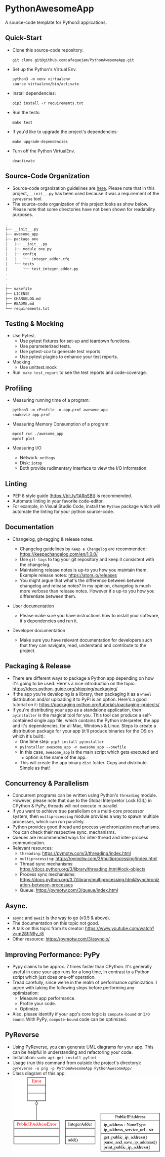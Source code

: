 # PythonAwesomeApp
A source-code template for Python3 applications.

## Quick-Start
* Clone this source-code repository:

  `git clone git@github.com:afaquejam/PythonAwesomeApp.git`

* Set up the Python's Virtual Env.
  ```
  python3 -m venv virtualenv
  source virtualenv/bin/activate
  ```
* Install dependencies:

  `pip3 install -r requirements.txt`

* Run the tests:

  `make test`
  
* If you'd like to upgrade the project's dependencies:

  `make upgrade-dependencies`

* Turn off the Python VirtualEnv.

  `deactivate`

## Source-Code Organization
* Source-code organization guidelines are [here](docs/source_code_org.md). Please note that in this project, `__init__.py` has been used because it was a requirement of the  `pyreverse` tool.
* The source-code organization of this project looks as show below. Please note that some directories have not been shown for readability purposes.
```
.
├── __init__.py
├── awesome_app
├── package_one
│   ├── __init__.py
│   ├── module_one.py
│   ├── config
│   │   └── integer_adder.cfg
│   └── tests
│       └── test_integer_adder.py
.
.
.
├── makefile
├── LICENSE
├── CHANGELOG.md
├── README.md
└── requirements.txt
```

## Testing & Mocking
* Use Pytest.
  - Use pytest fixtures for set-up and teardown functions.
  - Use parameterized tests.
  - Use pytest-cov to generate test reports.
  - Use pytest plugins to enhance your test reports.
* Mocking
  - Use unittest.mock
* Run: `make test_report` to see the test reports and code-coverage.

## Profiling
* Measuring running time of a program:
  ```
  python3 -m cProfile -o app.prof awesome_app
  snakeviz app.prof
  ```
* Measuring Memory Consumption of a program:
  ```
  mprof run ./awesome_app
  mprof plot
  ```

* Measuring I/O
  - Network: `nethogs`
  - Disk: `iotop`
  - Both provide rudimentary interface to view the I/O information.

## Linting
* PEP 8 style guide (https://bit.ly/1ARqSBt) is recommended.
* Automate linting in your favorite code-editor.
* For example, in Visual Studio Code, install the `Python` package which will automate the linting for your python source-code.

## Documentation
* Changelog, git-tagging & release notes.
  - Changelog guidelines by `Keep a Changelog` are recommended: https://keepachangelog.com/en/1.0.0/
  - Use `git-tags` to tag your git repository and keep it consistent with the changelog.
  - Maintaining release notes is up-to you how you maintain them. Example release notes: https://atom.io/releases
  - You might argue that what's the difference between between changelog and release notes? In my opinion, changelog is much more verbose than release notes. However it's up-to you how you differentiate between them.

* User documentation
  - Please make sure you have instructions how to install your software, it's dependencies and run it.

* Developer documentation
  - Make sure you have relevant documentation for developers such that they can navigate, read, understand and contribute to the project.

## Packaging & Release
* There are different ways to package a Python app depending on how it's going to be used. Here's a nice introduction on the topic: https://docs.python-guide.org/shipping/packaging/
* If the app you're developing is a library, then packaging it  as a `wheel` distribution and/or uploading it to PyPI is an option. Here's a good tutorial on it: https://packaging.python.org/tutorials/packaging-projects/
* If you're distributing your app as a standalone application, then `pyinstaller` is the magical tool for you. This tool can produce a self-contained single app file, which contains the Python interpreter, the app and it's dependencies, for all Mac, Windows & Linux. Steps to create a distribution package for your app (it'll produce binaries for the OS on which it's built):
  - One time step: `pip3 install pyinstaller`
  - `pyinstaller awesome_app -n awesome_app --onefile`
  - In this case, `awesome_app` is the main script which gets executed and `-n` option is the name of the app.
  - This will create the app binary `dist` folder. Copy and distribute. Simple as that!

## Concurrency & Parallelism
* Concurrent programs can be written using Python's `threading` module. However, please note that due to the Global Interpretor Lock (GIL) in CPython & PyPy, threads will not execute in parallel.
* If you want to achieve true parallelism on a multi-core processor system, then `multiprocessing` module provides a way to spawn multiple processes, which can run parallely.
* Python provides good thread and process synchronization mechanisms. You can check their respective sync. mechanisms.
* Queues are recommended ways for inter-thread and inter-process communication.
* Relevant resources:
  - `threading`: https://pymotw.com/3/threading/index.html
  - `multiprocessing`: https://pymotw.com/3/multiprocessing/index.html
  - Thread sync mechanisms: https://docs.python.org/3/library/threading.html#lock-objects
  - Process sync mechanisms: https://docs.python.org/3.7/library/multiprocessing.html#synchronization-between-processes
  - Queue: https://pymotw.com/3/queue/index.html

## Async.
* `async` and `await` is the way to go (v3.5 & above).
* The documentation on this topic not good.
* A talk on this topic from its creator: https://www.youtube.com/watch?v=m28fiN9y_r8
* Other resource: https://pymotw.com/3/asyncio/

## Improving Performance: PyPy
* Pypy claims to be approx. 7 times faster than CPython. It's generally useful in case your app runs for a long time, in contrast to a Python script which just does one-off operation.
* Tread carefully, since we're in the realm of performance optimization. I agree with taking the following steps before performing any optimization:
  - Measure app performance.
  - Profile your code.
  - Optimize.
* Also, please identify if your app's core logic is `compute-bound` or `I/O bound`. With PyPy, `compute-bound` code can be optimized.

## PyReverse
* Using PyReverse, you can generate UML diagrams for your app. This can be helpful in understanding and refactoring your code.
* Installation: `sudo apt-get install pylint`
* Usage (run this command from outside the project's directory): `pyreverse -o png -p PythonAwesomeApp PythonAwesomeApp/`
* Class diagram of this app: ![class diagram](docs/classes_awesome.png)
